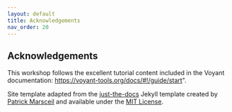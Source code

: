 ```yaml
---
layout: default
title: Acknowledgements
nav_order: 20
---
```

## Acknowledgements

This workshop follows the excellent tutorial content included in the Voyant documentation: <a href="https://voyant-tools.org/docs/#!/guide/start">https://voyant-tools.org/docs/#!/guide/start</a>".

Site template adapted from the [just-the-docs](https://github.com/pmarsceill/just-the-docs) Jekyll template created by [Patrick Marsceil](https://github.com/pmarsceill) and available under the [MIT License](http://opensource.org/licenses/MIT).
